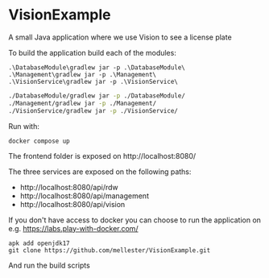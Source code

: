 # VisionExample
A small Java application where we use Vision to see a license plate

To build the application build each of the modules:

```
.\DatabaseModule\gradlew jar -p .\DatabaseModule\
.\Management\gradlew jar -p .\Management\
.\VisionService\gradlew jar -p .\VisionService\
```

```bash
./DatabaseModule/gradlew jar -p ./DatabaseModule/
./Management/gradlew jar -p ./Management/
./VisionService/gradlew jar -p ./VisionService/
```


Run with:

`docker compose up`

The frontend folder is exposed on http://localhost:8080/

The three services are exposed on the following paths:
* http://localhost:8080/api/rdw
* http://localhost:8080/api/management
* http://localhost:8080/api/vision

If you don't have access to docker you can choose to run the application on e.g. https://labs.play-with-docker.com/
```
apk add openjdk17
git clone https://github.com/mellester/VisionExample.git
```

And run the build scripts
